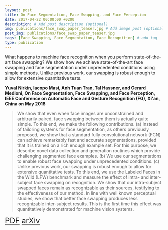 ```yaml
---
layout: post
title: On Face Segmentation, Face Swapping, and Face Perception
date: 2017-04-22 00:00:00 +0200
description: # Add post description (optional)
img: publications/face_swap_paper_teaser.jpg # Add image post (optional)
post_img: publications/face_swap_paper_teaser.jpg
tags: [Face Swapping, Face Segmentation, Face Recognition] # add tag
type: publication
---
```

What happens to machine face recognition when you perform state-of-the-art face swapping?
We show how we achieve state-of-the-art face swapping and face segmentation under unprecedented conditions using simple methods.
Unlike previous work, our swapping is robust enough to allow for extensive quantitative tests.

**Yuval Nirkin, Iacopo Masi, Anh Tuan Tran, Tal Hassner, and Gerard Medioni, On Face Segmentation, Face Swapping, and Face Perception, IEEE Conference on Automatic Face and Gesture Recognition (FG), Xi'an, China on May 2018**

>We show that even when face images are unconstrained and arbitrarily paired, face swapping between them is actually quite simple. To this end, we make the following contributions. (a) Instead of tailoring systems for face segmentation, as others previously proposed, we show that a standard fully convolutional network (FCN) can achieve remarkably fast and accurate segmentations, provided that it is trained on a rich enough example set. For this purpose, we describe novel data collection and generation routines which provide challenging segmented face examples. (b) We use our segmentations to enable robust face swapping under unprecedented conditions. (c) Unlike previous work, our swapping is robust enough to allow for extensive quantitative tests. To this end, we use the Labeled Faces in the Wild (LFW) benchmark and measure the effect of intra- and inter-subject face swapping on recognition. We show that our intra-subject swapped faces remain as recognizable as their sources, testifying to the effectiveness of our method. In line with well known perceptual studies, we show that better face swapping produces less recognizable inter-subject results. This is the first time this effect was quantitatively demonstrated for machine vision systems.

<font size="5">
<a href="https://arxiv.org/pdf/1704.06729.pdf" title="PDF"><i class="fa fa-file-pdf-o" aria-hidden="true" target="_blank" style="color:#c7254e"></i> PDF</a><i> </i><a href="https://arxiv.org/abs/1704.06729" title="arXiv"><i class="fa fa-institution" aria-hidden="true" target="_blank" style="color:#c7254e"></i> arXiv</a>
</font>

